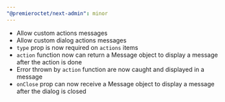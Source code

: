```yaml
---
"@premieroctet/next-admin": minor
---
```


- Allow custom actions messages
- Allow custom dialog actions messages
- `type` prop is now required on `actions` items
- `action` function now can return a Message object to display a message after the action is done
- Error thrown by `action` function are now caught and displayed in a message
- `onClose` prop can now receive a Message object to display a message after the dialog is closed